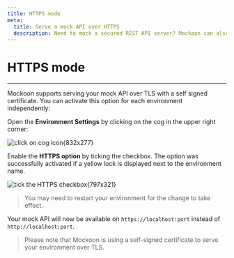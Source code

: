 ```yaml
---
title: HTTPS mode
meta:
  title: Serve a mock API over HTTPS
  description: Need to mock a secured REST API server? Mockoon can also do this by serving over TLS with a self-signed certificate
---
```


# HTTPS mode

---

Mockoon supports serving your mock API over TLS with a self signed certificate. You can activate this option for each environment independently:

Open the **Environment Settings** by clicking on the cog in the upper right corner:

![click on cog icon{832x277}](/images/docs/open-settings.png)

Enable the **HTTPS option** by ticking the checkbox. The option was successfully activated if a yellow lock is displayed next to the environment name.

![tick the HTTPS checkbox{797x321}](/images/docs/enable-https.png)

> You may need to restart your environment for the change to take effect.

Your mock API will now be available on `https://localhost:port` instead of `http://localhost:port`.

> Please note that Mockoon is using a self-signed certificate to serve your environment over TLS.
